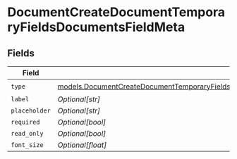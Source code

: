 # DocumentCreateDocumentTemporaryFieldsDocumentsFieldMeta


## Fields

| Field                                                                                                                                                                                                    | Type                                                                                                                                                                                                     | Required                                                                                                                                                                                                 | Description                                                                                                                                                                                              |
| -------------------------------------------------------------------------------------------------------------------------------------------------------------------------------------------------------- | -------------------------------------------------------------------------------------------------------------------------------------------------------------------------------------------------------- | -------------------------------------------------------------------------------------------------------------------------------------------------------------------------------------------------------- | -------------------------------------------------------------------------------------------------------------------------------------------------------------------------------------------------------- |
| `type`                                                                                                                                                                                                   | [models.DocumentCreateDocumentTemporaryFieldsDocumentsRequestRequestBodyRecipients6FieldMetaType](../models/documentcreatedocumenttemporaryfieldsdocumentsrequestrequestbodyrecipients6fieldmetatype.md) | :heavy_check_mark:                                                                                                                                                                                       | N/A                                                                                                                                                                                                      |
| `label`                                                                                                                                                                                                  | *Optional[str]*                                                                                                                                                                                          | :heavy_minus_sign:                                                                                                                                                                                       | N/A                                                                                                                                                                                                      |
| `placeholder`                                                                                                                                                                                            | *Optional[str]*                                                                                                                                                                                          | :heavy_minus_sign:                                                                                                                                                                                       | N/A                                                                                                                                                                                                      |
| `required`                                                                                                                                                                                               | *Optional[bool]*                                                                                                                                                                                         | :heavy_minus_sign:                                                                                                                                                                                       | N/A                                                                                                                                                                                                      |
| `read_only`                                                                                                                                                                                              | *Optional[bool]*                                                                                                                                                                                         | :heavy_minus_sign:                                                                                                                                                                                       | N/A                                                                                                                                                                                                      |
| `font_size`                                                                                                                                                                                              | *Optional[float]*                                                                                                                                                                                        | :heavy_minus_sign:                                                                                                                                                                                       | N/A                                                                                                                                                                                                      |